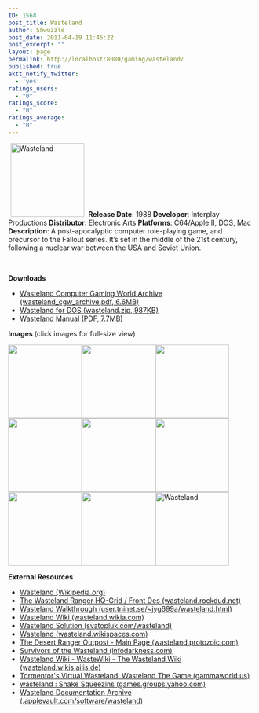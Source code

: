 ```yaml
---
ID: 1568
post_title: Wasteland
author: Shwuzzle
post_date: 2011-04-19 11:45:22
post_excerpt: ""
layout: page
permalink: http://localhost:8080/gaming/wasteland/
published: true
aktt_notify_twitter:
  - 'yes'
ratings_users:
  - "0"
ratings_score:
  - "0"
ratings_average:
  - "0"
---
```

<a href="http://shwuzzle.com/wp-content/uploads/2011/04/Wasteland_Coverart.png"><img class="alignleft size-thumbnail wp-image-1554" style="margin-left: 5px; margin-right: 5px;" title="Wasteland_Coverart" src="http://shwuzzle.com/wp-content/uploads/2011/04/Wasteland_Coverart-150x150.png" alt="Wasteland" width="150" height="150" /></a><strong>
Release Date</strong>: 1988<strong>
Developer</strong>: Interplay Productions<strong>
Distributor</strong>: Electronic Arts
<strong>Platforms</strong>: C64/Apple II, DOS, Mac<strong>
Description</strong>: A post-apocalyptic computer role-playing game, and precursor to the Fallout series. It’s set in the middle of the 21st century, following a nuclear war between the USA and Soviet Union.<strong> </strong>
<strong> </strong>

&nbsp;

<strong>Downloads</strong>
<ul>
	<li><a href="http://shwuzzle.com/wp-content/uploads/2011/04/wasteland_cgw_archive.pdf">Wasteland Computer Gaming World Archive (wasteland_cgw_archive.pdf, 6.6MB)</a></li>
	<li><a href="http://shwuzzle.com/wp-content/uploads/2011/04/wasteland.zip">Wasteland for DOS (wasteland.zip, 987KB)</a></li>
	<li><a href="http://shwuzzle.com/wp-content/uploads/2011/07/Wasteland-Manual.pdf.zip">Wasteland Manual (PDF, 7.7MB)</a></li>
</ul>
<strong>Images </strong>(click images for full-size view)<strong>
</strong>

<a href="http://shwuzzle.com/wp-content/uploads/2011/04/wasteland_survival-guide.jpg"><img class="alignnone size-thumbnail wp-image-1587" title="wasteland_survival guide" src="http://shwuzzle.com/wp-content/uploads/2011/04/wasteland_survival-guide-150x150.jpg" alt="" width="150" height="150" /></a><a href="http://shwuzzle.com/wp-content/uploads/2011/04/wasteland_paragraphs-cover.jpg"><img class="alignnone size-thumbnail wp-image-1586" title="wasteland_paragraphs cover" src="http://shwuzzle.com/wp-content/uploads/2011/04/wasteland_paragraphs-cover-150x150.jpg" alt="" width="150" height="150" /></a><a href="http://shwuzzle.com/wp-content/uploads/2011/04/wasteland_manual-cover.jpg"><img class="alignnone size-thumbnail wp-image-1585" title="wasteland_manual cover" src="http://shwuzzle.com/wp-content/uploads/2011/04/wasteland_manual-cover-150x150.jpg" alt="" width="150" height="150" /></a><a href="http://shwuzzle.com/wp-content/uploads/2011/04/wasteland_disks-front.jpg"><img class="alignnone size-thumbnail wp-image-1584" title="wasteland_disks front" src="http://shwuzzle.com/wp-content/uploads/2011/04/wasteland_disks-front-150x150.jpg" alt="" width="150" height="150" /></a><a href="http://shwuzzle.com/wp-content/uploads/2011/04/wasteland_developers.jpg"><img class="alignnone size-thumbnail wp-image-1583" title="wasteland_developers" src="http://shwuzzle.com/wp-content/uploads/2011/04/wasteland_developers-150x150.jpg" alt="" width="150" height="150" /></a><a href="http://shwuzzle.com/wp-content/uploads/2011/04/wasteland_cover.jpg"><img class="alignnone size-thumbnail wp-image-1582" title="wasteland_cover" src="http://shwuzzle.com/wp-content/uploads/2011/04/wasteland_cover-150x150.jpg" alt="" width="150" height="150" /></a><a href="http://shwuzzle.com/wp-content/uploads/2011/04/wasteland_cover_inside.jpg"><img class="alignnone size-thumbnail wp-image-1581" title="wasteland_cover_inside" src="http://shwuzzle.com/wp-content/uploads/2011/04/wasteland_cover_inside-150x150.jpg" alt="" width="150" height="150" /></a><a href="http://shwuzzle.com/wp-content/uploads/2011/04/wasteland_cover_front.jpg"><img class="alignnone size-thumbnail wp-image-1580" title="wasteland_cover_front" src="http://shwuzzle.com/wp-content/uploads/2011/04/wasteland_cover_front-150x150.jpg" alt="" width="150" height="150" /></a><a href="http://shwuzzle.com/wp-content/uploads/2011/04/Wasteland_Coverart.png"><img class="alignnone size-thumbnail wp-image-1554" title="Wasteland_Coverart" src="http://shwuzzle.com/wp-content/uploads/2011/04/Wasteland_Coverart-150x150.png" alt="Wasteland" width="150" height="150" /></a>

<strong>External Resources
</strong>
<ul>
	<li><a href="http://en.wikipedia.org/wiki/Wasteland_%28video_game%29">Wasteland (Wikipedia.org)</a></li>
	<li><a href="http://wasteland.rockdud.net/">The Wasteland Ranger HQ-Grid / Front Des (wasteland.rockdud.net) </a></li>
	<li><a href="http://user.tninet.se/~jyg699a/wasteland.html">Wasteland Walkthrough (user.tninet.se/~jyg699a/wasteland.html)</a></li>
	<li><a href="http://wasteland.wikia.com/wiki/Wasteland_Wiki">Wasteland Wiki (wasteland.wikia.com)</a></li>
	<li><a href="http://www.svatopluk.com/wasteland/">Wasteland Solution (svatopluk.com/wasteland)</a></li>
	<li><a href="http://wasteland.wikispaces.com/">Wasteland (wasteland.wikispaces.com)</a></li>
	<li><a href="http://wasteland.protozoic.com/">The Desert Ranger Outpost - Main Page (wasteland.protozoic.com)</a></li>
	<li><a href="http://www.infodarkness.com/wasteland/">Survivors of the Wasteland (infodarkness.com)</a></li>
	<li><a href="http://wasteland.wikis.ailis.de/wiki/Wasteland_Wiki">Wasteland Wiki - WasteWiki - The Wasteland Wiki (wasteland.wikis.ailis.de)</a></li>
	<li><a href="http://www.gammaworld.us/General/Wasteland.aspx">Tormentor's Virtual Wasteland: Wasteland The Game (gammaworld.us)</a></li>
	<li><a href="http://games.groups.yahoo.com/group/wasteland/">wasteland : Snake Squeezins (games.groups.yahoo.com)</a></li>
	<li><a href="http://www.applevault.com/software/wasteland/">Wasteland Documentation Archive (.applevault.com/software/wasteland)</a></li>
</ul>